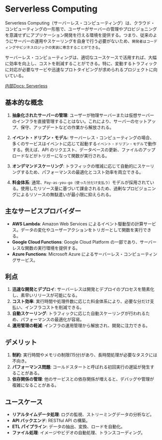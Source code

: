 # Serverless Computing

Serverless Computing（サーバーレス・コンピューティング）は、クラウド・コンピューティングの一形態で、ユーザーがサーバーの管理やプロビジョニングを意識せずにアプリケーション開発を行える環境を提供する。つまり、従来のようにサーバーの運用やスケーリングを自身で行う必要がないため、`開発者はコーディングやビジネスロジックの実装に専念することができる`。

サーバーレス・コンピューティングは、適切なユースケースで活用すれば、大幅に効率を向上し、コストを削減することができる。特に、変動するトラフィックに対応が必要なサービや迅速なプロトタイピングが求められるプロジェクトに向いている。

[内部Docs: Serverless](../../infra/architecture/serverless.md)

## 基本的な概念

1. **抽象化されたサーバーの管理**: ユーザーが物理サーバーまたは仮想サーバーのインフラを直接管理することはない。これにより、サーバーのセットアップ、保守、アップデートなどの作業から解放される。

2. **イベント・ドリブン・モデル**: サーバーレス・コンピューティングの場合、多くのサービスはイベントに応じて起動する`イベント・ドリブン・モデル`で動作する。例えば、API のリクエスト、データベースの更新、ファイルのアップロードなどがトリガーになって関数が実行される。

3. **オンデマンドスケーリング**: トラフィックの増減に応じて自動的にスケーリングするため、パフォーマンスの最適化とコスト効率を両立できる。

4. **料金体系**: 通常、`Pay-as-you-go（使った分だけ支払う）`モデルが採用されている。使用したリソース量に基づいて課金されるため、過剰なプロビジョニングによるリソースの無駄遣いが最小限に抑えられる。

## 主なサービスプロバイダー

- **AWS Lambda**: Amazon Web Services によるイベント駆動型の計算サービス。データの変化やユーザーアクションをトリガーとして関数を実行できる。
- **Google Cloud Functions**: Google Cloud Platform の一部であり、サーバーレスな関数の実行環境を提供する。
- **Azure Functions**: Microsoft Azure によるサーバーレス・コンピューティングサービス。

## 利点

1. **迅速な開発とデプロイ**: サーバーレスは開発とデプロイのプロセスを簡素化し、素早いリリースが可能になる。
2. **コスト効率**: 実行時間や処理件数に応じた料金体系により、必要な分だけ支払い、インフラコストを削減できる。
3. **自動スケーリング**: トラフィックに応じた自動スケーリングが行われるため、パフォーマンスの最適化が容易。
4. **運用管理の軽減**: インフラの運用管理から解放され、開発に注力できる。

## デメリット

1. **制約**: 実行時間やメモリの制限(15分)があり、長時間処理が必要なタスクには不向き。
2. **パフォーマンス問題**: コールドスタートと呼ばれる初回実行の遅延が発生することがある。
3. **依存関係の管理**: 他のサービスとの依存関係が増えると、デバッグや管理が複雑になることがある。

## ユースケース

- **リアルタイムデータ処理**: ログの監視、ストリーミングデータの分析など。
- **API バックエンド**: RESTful API の構築。
- **ETL パイプライン**: データの抽出、変換、ロードを自動化。
- **ファイル処理**: イメージやビデオの自動処理、トランスコーディング。
